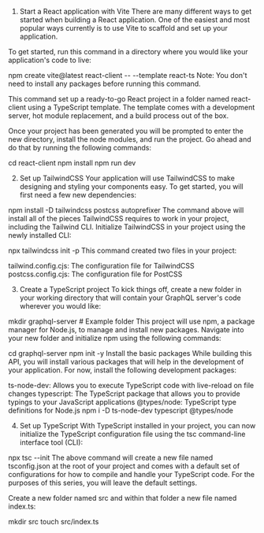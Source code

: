 1. Start a React application with Vite
There are many different ways to get started when building a React application. One of the easiest and most popular ways currently is to use Vite to scaffold and set up your application.

To get started, run this command in a directory where you would like your application's code to live:

npm create vite@latest react-client -- --template react-ts
Note: You don't need to install any packages before running this command.

This command set up a ready-to-go React project in a folder named react-client using a TypeScript template. The template comes with a development server, hot module replacement, and a build process out of the box.

Once your project has been generated you will be prompted to enter the new directory, install the node modules, and run the project. Go ahead and do that by running the following commands:

cd react-client
npm install
npm run dev


2. Set up TailwindCSS
Your application will use TailwindCSS to make designing and styling your components easy. To get started, you will first need a few new dependencies:

npm install -D tailwindcss postcss autoprefixer
The command above will install all of the pieces TailwindCSS requires to work in your project, including the Tailwind CLI. Initialize TailwindCSS in your project using the newly installed CLI:

npx tailwindcss init -p
This command created two files in your project:

tailwind.config.cjs: The configuration file for TailwindCSS
postcss.config.cjs: The configuration file for PostCSS

3. Create a TypeScript project
To kick things off, create a new folder in your working directory that will contain your GraphQL server's code wherever you would like:

mkdir graphql-server # Example folder
This project will use npm, a package manager for Node.js, to manage and install new packages. Navigate into your new folder and initialize npm using the following commands:

cd graphql-server
npm init -y
Install the basic packages
While building this API, you will install various packages that will help in the development of your application. For now, install the following development packages:

ts-node-dev: Allows you to execute TypeScript code with live-reload on file changes
typescript: The TypeScript package that allows you to provide typings to your JavaScript applications
@types/node: TypeScript type definitions for Node.js
npm i -D ts-node-dev typescript @types/node

4. Set up TypeScript
With TypeScript installed in your project, you can now initialize the TypeScript configuration file using the tsc command-line interface tool (CLI):

npx tsc --init
The above command will create a new file named tsconfig.json at the root of your project and comes with a default set of configurations for how to compile and handle your TypeScript code. For the purposes of this series, you will leave the default settings.

Create a new folder named src and within that folder a new file named index.ts:

mkdir src
touch src/index.ts
